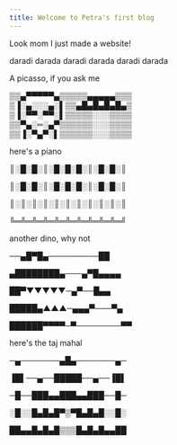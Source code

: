 ```yaml
---
title: Welcome to Petra's first blog
---
```


Look mom I just made a website!

daradi darada 
  daradi darada
    daradi darada

A picasso, if you ask me

▒▒▄▀▀▀▀▀▄▒▒▒▒▒▄▄▄▄▄▒▒▒          
▒▐░▄░░░▄░▌▒▒▄█▄█▄█▄█▄▒          
▒▐░▀▀░▀▀░▌▒▒▒▒▒░░░▒▒▒▒          
▒▒▀▄░═░▄▀▒▒▒▒▒▒░░░▒▒▒▒          
▒▒▐░▀▄▀░▌▒▒▒▒▒▒░░░▒▒▒▒          


here's a piano

║░█░█░║░█░█░█░║░█░█░║

║░█░█░║░█░█░█░║░█░█░║

║░║░║░║░║░║░║░║░║░║░║

╚═╩═╩═╩═╩═╩═╩═╩═╩═╩═╝


another dino, why not

──▄█▀█▄─────────██

▄████████▄───▄▀█▄▄▄▄

██▀▼▼▼▼▼─▄▀──█▄▄

█████▄▲▲▲─▄▄▄▀───▀▄

██████▀▀▀▀─▀────────▀▀

here's the taj mahal

─▄───────▄█▄───────▄─

▐█▌──▄──█████──▄──▐█▌

─█──███▄▄███▄▄███──█─

░█░░█▄█▄█▀▒▀█▄█▄█░░█░

██▄▄█▄█▄█▒▒▒█▄█▄█▄▄██



